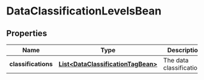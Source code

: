 # DataClassificationLevelsBean

## Properties
Name | Type | Description | Notes
------------ | ------------- | ------------- | -------------
**classifications** | [**List&lt;DataClassificationTagBean&gt;**](DataClassificationTagBean.md) | The data classifications. |  [optional]
